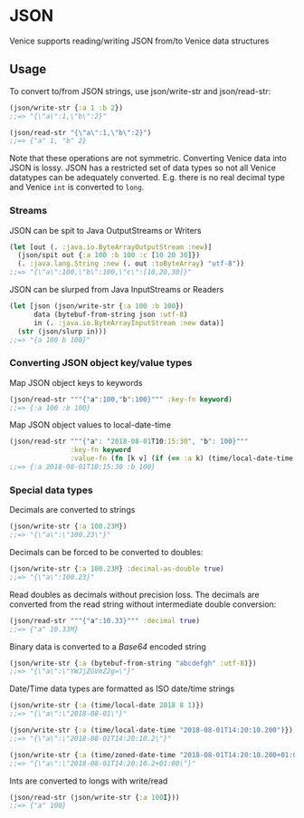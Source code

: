 # JSON

Venice supports reading/writing JSON from/to Venice data structures


## Usage

To convert to/from JSON strings, use json/write-str and json/read-str:

```clojure
(json/write-str {:a 1 :b 2})
;;=> "{\"a\":1,\"b\":2}"

(json/read-str "{\"a\":1,\"b\":2}")
;;=> {"a" 1, "b" 2}
```

Note that these operations are not symmetric. Converting Venice data into JSON is lossy. 
JSON has a restricted set of data types so not all Venice datatypes can be adequately 
converted. E.g. there is no real decimal type and Venice `int` is converted to `long`.


### Streams

JSON can be spit to Java OutputStreams or Writers

```clojure
(let [out (. :java.io.ByteArrayOutputStream :new)]
  (json/spit out {:a 100 :b 100 :c [10 20 30]})
  (. :java.lang.String :new (. out :toByteArray) "utf-8"))
;;=> "{\"a\":100,\"b\":100,\"c\":[10,20,30]}"
```

JSON can be slurped from Java InputStreams or Readers

```clojure
(let [json (json/write-str {:a 100 :b 100})
      data (bytebuf-from-string json :utf-8) 
      in (. :java.io.ByteArrayInputStream :new data)]
  (str (json/slurp in)))
;;=> "{a 100 b 100}"
```


### Converting JSON object key/value types

Map JSON object keys to keywords

```clojure
(json/read-str """{"a":100,"b":100}""" :key-fn keyword)
;;=> {:a 100 :b 100}
```

Map JSON object values to local-date-time

```clojure
(json/read-str """{"a": "2018-08-01T10:15:30", "b": 100}""" 
               :key-fn keyword 
               :value-fn (fn [k v] (if (== :a k) (time/local-date-time v) v)))
;;=> {:a 2018-08-01T10:15:30 :b 100}
```


### Special data types

Decimals are converted to strings

```clojure
(json/write-str {:a 100.23M})
;;=> "{\"a\":\"100.23\"}"
```

Decimals can be forced to be converted to doubles:

```clojure
(json/write-str {:a 100.23M} :decimal-as-double true)
;;=> "{\"a\":100.23}"
```

Read doubles as decimals without precision loss. 
The decimals are converted from the read string without
intermediate double conversion:

```clojure
(json/read-str """{"a":10.33}""" :decimal true)
;;=> {"a" 10.33M}
```


Binary data is converted to a _Base64_ encoded string

```clojure
(json/write-str {:a (bytebuf-from-string "abcdefgh" :utf-8)})
;;=> "{\"a\":\"YWJjZGVmZ2g=\"}"
```

Date/Time data types are formatted as ISO date/time strings 

```clojure
(json/write-str {:a (time/local-date 2018 8 1)})
;;=> "{\"a\":\"2018-08-01\"}"

(json/write-str {:a (time/local-date-time "2018-08-01T14:20:10.200")})
;;=> "{\"a\":\"2018-08-01T14:20:10.2\"}"

(json/write-str {:a (time/zoned-date-time "2018-08-01T14:20:10.200+01:00")})
;;=> "{\"a\":\"2018-08-01T14:20:10.2+01:00\"}"
```

Ints are converted to longs with write/read

```clojure
(json/read-str (json/write-str {:a 100I}))
;;=> {"a" 100}
```

